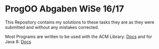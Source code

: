 # ProgOO Abgaben WiSe 16/17

This Repository contains my solutions to these tasks they are as they were submitted and without any mistakes corrected.

Most Programs are written to be used with the ACM Library: [Docs](http://cs.stanford.edu/people/eroberts/jtf/javadoc/student/index.html)
and for Java 8: [Docs](https://docs.oracle.com/javase/8/docs/api/)
